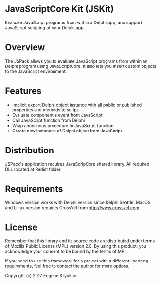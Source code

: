 # JavaScriptCore Kit (JSKit) 

Evaluate JavaScript programs from within a Delphi app, and support JavaScript scripting of your Delphi app.

# Overview

The JSPack allows you to evaluate JavaScript programs from within an Delphi program using JavaScriptCore. It also lets you insert custom objects to the JavaScript environment.

# Features

* Implicit export Delphi object instance with all public or published properties and methods to script.
* Evaluate component's event from JavaScript
* Call JavaScript function from Delphi
* Wrap anonimous procedure to JavaScript function
* Create new instances of Delphi object from JavaScript

# Distribution

JSPack's application requires JavaScripCore shared library. All required DLL located at Redist folder.

# Requirements

Windows version works with Delphi version since Delphi Seattle. MacOS and Linux version requires CrossVcl from http://www.crossvcl.com

# License

Remember that this library and its source code are distributed under terms of Mozilla Public License (MPL) version 2.0. By using this product, you acknowledge your consent to be bound by the terms of MPL.

If you need to use this framework for a project with a different licensing requirements, feel free to contact the author for more options.

Copyright (c) 2017 Eugene Kryukov
